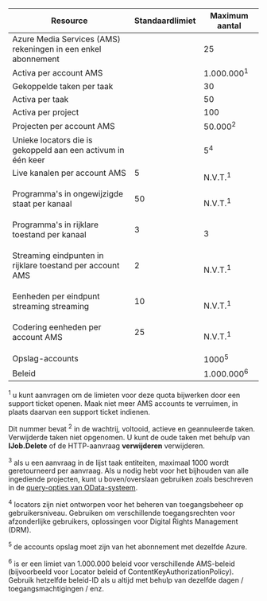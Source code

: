 Resource|Standaardlimiet|Maximum aantal
---|---|---
Azure Media Services (AMS) rekeningen in een enkel abonnement||25
Activa per account AMS||1.000.000<sup>1</sup>
Gekoppelde taken per taak||30
Activa per taak||50
Activa per project||100
Projecten per account AMS ||50.000<sup>2</sup>
Unieke locators die is gekoppeld aan een activum in één keer||5<sup>4</sup>
Live kanalen per account AMS </p></td>|5</p></td>|N.V.T.<sup>1</sup>
Programma's in ongewijzigde staat per kanaal </p></td>|50</p></td>|N.V.T.<sup>1</sup>
Programma's in rijklare toestand per kanaal </p></td>|3</p></td>|3
Streaming eindpunten in rijklare toestand per account AMS</p></td>|2</p></td>|N.V.T.<sup>1</sup>
Eenheden per eindpunt streaming streaming </p></td>|10 </p></td>|N.V.T.<sup>1</sup>
Codering eenheden per account AMS </p></td>|25</p></td>|N.V.T.<sup>1</sup>
Opslag-accounts | |1000<sup>5</sup>
Beleid || 1.000.000<sup>6</sup>

<sup>1</sup> u kunt aanvragen om de limieten voor deze quota bijwerken door een support ticket openen. Maak niet meer AMS accounts te verruimen, in plaats daarvan een support ticket indienen.

Dit nummer bevat <sup>2</sup> in de wachtrij, voltooid, actieve en geannuleerde taken. Verwijderde taken niet opgenomen. U kunt de oude taken met behulp van **IJob.Delete** of de HTTP-aanvraag **verwijderen** verwijderen.

<sup>3</sup> als u een aanvraag in de lijst taak entiteiten, maximaal 1000 wordt geretourneerd per aanvraag. Als u nodig hebt voor het bijhouden van alle ingediende projecten, kunt u boven/overslaan gebruiken zoals beschreven in de [query-opties van OData-systeem](http://msdn.microsoft.com/library/gg309461.aspx).

<sup>4</sup> locators zijn niet ontworpen voor het beheren van toegangsbeheer op gebruikersniveau. Gebruiken om verschillende toegangsrechten voor afzonderlijke gebruikers, oplossingen voor Digital Rights Management (DRM).

<sup>5</sup> de accounts opslag moet zijn van het abonnement met dezelfde Azure.

<sup>6</sup> is er een limiet van 1.000.000 beleid voor verschillende AMS-beleid (bijvoorbeeld voor Locator beleid of ContentKeyAuthorizationPolicy). Gebruik hetzelfde beleid-ID als u altijd met behulp van dezelfde dagen / toegangsmachtigingen / enz.
